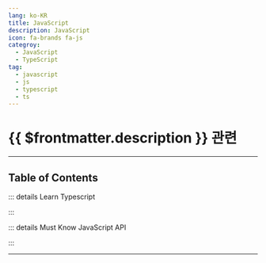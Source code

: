 ```yaml
---
lang: ko-KR
title: JavaScript
description: JavaScript
icon: fa-brands fa-js
categroy:
  - JavaScript
  - TypeScript
tag:
  - javascript
  - js
  - typescript
  - ts  
---
```


# {{ $frontmatter.description }} 관련


<ShieldsGroup logos="youtube,nodedotjs,nextdotjs,vuedotjs,react,reactrouter,reactquery"/>

---

## Table of Contents

::: details Learn Typescript

<ToCLocal basePath="/js/learn-ts" />

:::

::: details Must Know JavaScript API

<ToCLocal basePath="/js/must-know-javascript-api" />

:::

---
